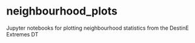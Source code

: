 # neighbourhood_plots
Jupyter notebooks for plotting neighbourhood statistics from the DestinE Extremes DT
